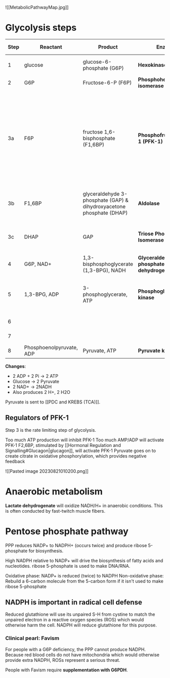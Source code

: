 ![[MetabolicPathwayMap.jpg]]
# Glycolysis steps
| Step | Reactant                 | Product                                                              | Enzyme                                       | Energy                      | dG (kJ/mol) | Notes                                                                                                                                            |
| ---- | ------------------------ | -------------------------------------------------------------------- | -------------------------------------------- | --------------------------- | ----------- | ------------------------------------------------------------------------------------------------------------------------------------------------ |
| 1    | glucose                  | glucose-6-phosphate (G6P)                                            | **Hexokinase**                               | Irreversible (ATP consumed) | -20.9       | First waterfall step                                                                                                                             |
| 2    | G6P                      | Fructose-6-P (F6P)                                                   | **Phosphohexose isomerase**                  |                             | 2.2         |                                                                                                                                                  |
| 3a   | F6P                      | fructose 1,6-bisphosphate (F1,6BP)                                   | **Phosphofructokinase-1 (PFK-1)**            | Irreversible (ATP consumed) | -17.2       | Second waterfall step. This step guarentees the sugar will proceed down glycolysis. Alternatively, G6P may have been shuttled to other pathways. |
| 3b   | F1,6BP                   | glyceraldehyde 3-phosphate (GAP) & dihydroxyacetone phosphate (DHAP) | **Aldolase**                                 | Reversible                  | 22.8        | GAP and DHAP concentration generally remain low                                                                                                  |
| 3c   | DHAP                     | GAP                                                                  | **Triose Phosphate Isomerase**               |                             | 7.9         | Only GAP can be used in step 6, so DHAP has to be converted                                                                                      |
| 4    | G6P, NAD+                | 1,3-bisphosphoglycerate (1,3-BPG), NADH                              | **Glyceraldehyde 3-phosphate dehydrogenase** |                             | 12.2        |                                                                                                                                                  |
| 5    | 1,3-BPG, ADP             | 3-phosphoglycerate, ATP                                              | **Phosphoglycerate kinase**                  |                             | -18.5       | 1 ATP is generated per GAP, so we are now net 0 energy wise                                                                                      |
| 6    |                          |                                                                      |                                              |                             |             | NOT IMPORTANT                                                                                                                                    |
| 7    |                          |                                                                      |                                              |                             |             | NOT IMPORTANT                                                                                                                                    |
| 8    | Phosphoenolpyruvate, ADP | Pyruvate, ATP                                                        | **Pyruvate kinase**                          | Irreversible                | -31.4       | Third waterfall step                                                                                                                             |

**Changes**:
- 2 ADP + 2 Pi -> 2 ATP
- Glucose -> 2 Pyruvate
- 2 NAD+ -> 2NADH
- Also produces 2 H+, 2 H2O

Pyruvate is sent to [[PDC and KREBS (TCA)]].
## Regulators of PFK-1
Step 3 is the rate limiting step of glycolysis.

Too much ATP production will inhibit PFK-1
Too much AMP/ADP will activate PFK-1
F2,6BP, stimulated by [[Hormonal Regulation and Signalling#Glucagon|glucagon]], will activate PFK-1
Pyruvate goes on to create citrate in oxidative phosphorylation, which provides negative feedback

![[Pasted image 20230821010200.png]]

# Anaerobic metabolism
**Lactate dehydrogenate** will oxidize NADH/H+ in anaerobic conditions. This is often conducted by fast-twitch muscle fibers.
# Pentose phosphate pathway
PPP reduces NADP+ to NADPH+ (occurs twice) and produce ribose 5-phosphate for biosynthesis.

High NADPH relative to NADP+ will drive the biosynthesis of fatty acids and nucleotides. ribose 5-phosphate is used to make DNA/RNA.

Oxidative phase: NADP+ is reduced (twice) to NADPH
Non-oxidative phase: Rebuild a 6-carbon molecule from the 5-carbon form if it isn't used to make ribose 5-phosphate
## NADPH is important in radical cell defense
Reduced glutathione will use its unpaired S-H from cystine to match the unpaired electron in a reactive oxygen species (ROS) which would otherwise harm the cell. NADPH will reduce glutathione for this purpose.
### Clinical pearl: Favism
For people with a G6P deficiency, the PPP cannot produce NADPH. Because red blood cells do not have mitochondria which would otherwise provide extra NADPH, ROSs represent a serious threat.

People with Favism require **supplementation with G6PDH**.